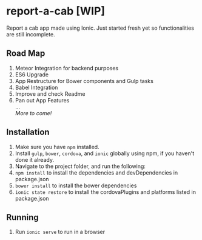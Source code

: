 # report-a-cab [WIP]
Report a cab app made using Ionic. Just started fresh yet so functionalities are still incomplete.

## Road Map
1. Meteor Integration for backend purposes
2. ES6 Upgrade
  1. App Restructure for Bower components and Gulp tasks
  2. Babel Integration
3. Improve and check Readme
4. Pan out App Features  
...  
*More to come!*  

## Installation

1. Make sure you have `npm` installed.
2. Install `gulp`, `bower`, `cordova`, and `ionic` globally using npm, if you haven't done it already.
3. Navigate to the project folder, and run the following:
  1. `npm install` to install the dependencies and devDependencies in package.json
  2. `bower install` to install the bower dependencies
  3. `ionic state restore` to install the cordovaPlugins and platforms listed in package.json

## Running

1. Run `ionic serve` to run in a browser
